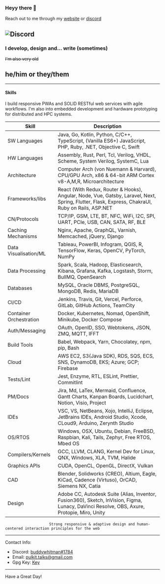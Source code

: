 ### Heyy there 👋

Reach out to me through my [website](https://buddywhitman.vercel.app) or [discord](https://discord.com/users/732152359882457138)

![Discord](https://img.shields.io/discord/491175207122370581?color=black&label=Discord&logo=discord) 
 ----

### I develop, design and... write (sometimes)

~~I'm also very old~~

## he/him or they/them

-----

#### Skills


I build responsive PWAs and SOLID RESTful web services with agile workflows.
I'm also into embedded development and hardware prototyping for distributed and HPC systems.

| Skill | Description |
| ----- | ----------- |
| SW Languages | Java, Go, Kotlin, Python, C/C++, TypeScript, (Vanilla ES6+) JavaScript, PHP, Ruby, .NET, Objective C, Swift |
| HW Languages | Assembly, Rust, Perl, Tcl, Verilog, VHDL, Scheme, System Verilog, SystemC, Lua |
| Architecture | Computer Arch (von Nuemann & Harvard), CPU/GPU Arch, x86 & 64-bit ARM Cortex v8-A,M,R, Microarchitecture |
| Frameworks/libs | React (With Redux, Router & Hooks), Angular, Node, Vue, Gatsby, Laravel, Next, Spring, Flutter, Flask, Express, ChakraUI, Ruby on Rails, ASP.NET |
| CN/Protocols | TCP/IP, GSM, LTE, BT, NFC, WiFi, I2C, SPI, UART, PCIe, USB, CAN, SATA, RF, BLE |
| Caching Mechanisms | Nginx, Apache, GraphQL, Varnish, Memcached, jQuery, Django |
| Data Visualisation/ML | Tableau, PowerBI, Infogram, QGIS, R, TensorFlow, Keras, OpenCV, PyTorch, NumPy |
| Data Processing | Spark, Scala, Hadoop, Elasticsearch, Kibana, Grafana, Kafka, Logstash, Storm, BullMQ, OpenSearch |
| Databases | MySQL, Oracle DBMS, PostgreSQL, MongoDB, Redis, MariaDB |
| CI/CD | Jenkins, Travis, Git, Vercel, Perforce, GitLab, GitHub Actions, TeamCity |
| Container Orchestration | Docker, Kubernetes, Nomad, OpenShift, Minikube, Docker Compose |
| Auth/Messaging | OAuth, OpenID, SSO, Webtokens, JSON, ZMQ, MQTT, IFFT |
| Build Tools | Babel, Webpack, Yarn, Chocolatey, npm, pip, Bash |
| Cloud | AWS EC2, S3(Java SDK), RDS, SQS, ECS, SNS, DynamoDB, EKS; Azure; GCP; Firebase |
| Tests/Lint | Jest, Enzyme, RTL, ESLint, Prettier, Commitlint |
| PM/Docs | Jira, Md, LaTex, Mermaid, Confluence, Gantt Charts, Kanpan Boards, Lucidchart, Notion, Visio, Project |
| IDEs | VSC, VS, NetBeans, Xojo, IntelliJ, Eclipse, JetBrains IDEs, Android Studio, Xcode, CLoud9, Arduino, Zerynth Studio |
| OS/RTOS | Windows, OSX, Ubuntu, Debian, FreeBSD, Raspbian, Kali, Tails, Zephyr, Free RTOS, Mbed OS |
| Compilers/Kernels | GCC, LLVM, CLANG, Kernel Dev for Linux, QNX, Windows, XLA, TVM, Halide |
| Graphics APIs | CUDA, OpenCL, OpenGL, DirectX, Vulkan |
| CAD | Blender, Solidworks (CREO), Altium, Eagle, KiCad, Cadence (Virtuso), OrCAD, Siemens NX, Catia |
| Design | Adobe CC, Autodesk Suite (Alias, Inventor, Fusion360), Sketch, InVision, Figma, Lunacy, DaVinci Resolve, OBS, Axure, Protopie, Miro, Unity
                        Strong responsive & adaptive design and human-centered interaction principles for the web              

-----


Contact Info:

- Discord: [buddywhitman#1784](https://discord.com/users/732152359882457138)
- Email: pulkit.talks@gmail.com
- Gpg Key: [Key](https://github.com/buddywhitman.gpg)

-----
Have a Great Day!


